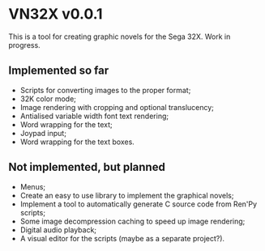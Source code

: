 VN32X v0.0.1
============

This is a tool for creating graphic novels for the Sega 32X.
Work in progress.

Implemented so far
------------------

* Scripts for converting images to the proper format;
* 32K color mode;
* Image rendering with cropping and optional translucency;
* Antialised variable width font text rendering;
* Word wrapping for the text;
* Joypad input;
* Word wrapping for the text boxes.

Not implemented, but planned
----------------------------

* Menus;
* Create an easy to use library to implement the graphical novels;
* Implement a tool to automatically generate C source code from Ren'Py scripts;
* Some image decompression caching to speed up image rendering;
* Digital audio playback;
* A visual editor for the scripts (maybe as a separate project?).
